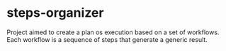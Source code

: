 # steps-organizer

Project aimed to create a plan os execution based on a set of workflows. Each workflow is a sequence of steps that generate a generic result.
